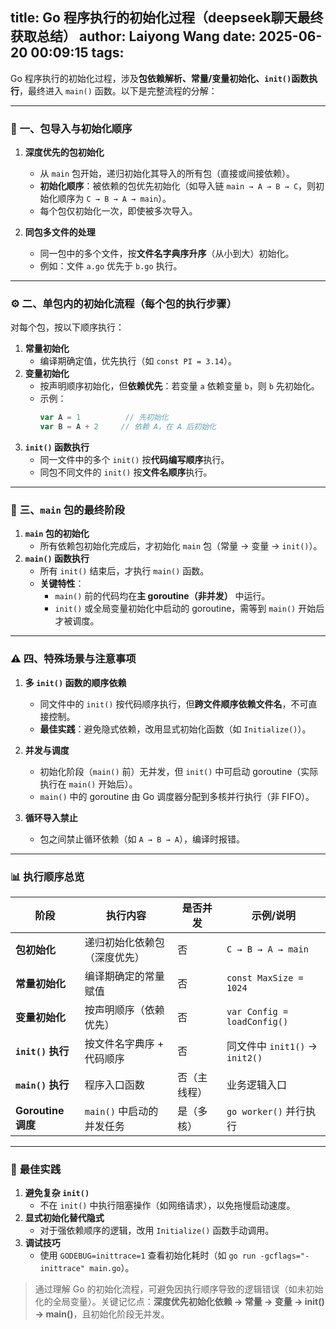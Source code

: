 title: Go 程序执行的初始化过程（deepseek聊天最终获取总结）
author: Laiyong Wang
date: 2025-06-20 00:09:15
tags:
---
Go 程序执行的初始化过程，涉及**包依赖解析、常量/变量初始化、`init()`函数执行**，最终进入 `main()` 函数。以下是完整流程的分解：

---

### 🔄 **一、包导入与初始化顺序**
1. **深度优先的包初始化**  
   - 从 `main` 包开始，递归初始化其导入的所有包（直接或间接依赖）。  
   - **初始化顺序**：被依赖的包优先初始化（如导入链 `main → A → B → C`，则初始化顺序为 `C → B → A → main`）。  
   - 每个包仅初始化一次，即使被多次导入。

2. **同包多文件的处理**  
   - 同一包中的多个文件，按**文件名字典序升序**（从小到大）初始化。  
   - 例如：文件 `a.go` 优先于 `b.go` 执行。

---

### ⚙️ **二、单包内的初始化流程（每个包的执行步骤）**
对每个包，按以下顺序执行：  
1. **常量初始化**  
   - 编译期确定值，优先执行（如 `const PI = 3.14`）。  
2. **变量初始化**  
   - 按声明顺序初始化，但**依赖优先**：若变量 `a` 依赖变量 `b`，则 `b` 先初始化。  
   - 示例：  
     ```go
     var A = 1          // 先初始化
     var B = A + 2     // 依赖 A，在 A 后初始化
     ```  
3. **`init()` 函数执行**  
   - 同一文件中的多个 `init()` 按**代码编写顺序**执行。  
   - 同包不同文件的 `init()` 按**文件名顺序**执行。  

---

### 🚀 **三、`main` 包的最终阶段**
1. **`main` 包的初始化**  
   - 所有依赖包初始化完成后，才初始化 `main` 包（常量 → 变量 → `init()`）。  
2. **`main()` 函数执行**  
   - 所有 `init()` 结束后，才执行 `main()` 函数。  
   - **关键特性**：  
     - `main()` 前的代码均在**主 goroutine（非并发）** 中运行。  
     - `init()` 或全局变量初始化中启动的 goroutine，需等到 `main()` 开始后才被调度。

---

### ⚠️ **四、特殊场景与注意事项**
1. **多 `init()` 函数的顺序依赖**  
   - 同文件中的 `init()` 按代码顺序执行，但**跨文件顺序依赖文件名**，不可直接控制。  
   - **最佳实践**：避免隐式依赖，改用显式初始化函数（如 `Initialize()`）。  

2. **并发与调度**  
   - 初始化阶段（`main()` 前）无并发，但 `init()` 中可启动 goroutine（实际执行在 `main()` 开始后）。  
   - `main()` 中的 goroutine 由 Go 调度器分配到多核并行执行（非 FIFO）。  

3. **循环导入禁止**  
   - 包之间禁止循环依赖（如 `A → B → A`），编译时报错。  

---

### 📊 **执行顺序总览**
| **阶段**               | **执行内容**                          | **是否并发** | **示例/说明**                     |  
|-------------------------|-------------------------------------|-------------|----------------------------------|  
| **包初始化**            | 递归初始化依赖包（深度优先）         | 否          | `C → B → A → main`       |  
| **常量初始化**          | 编译期确定的常量赋值                 | 否          | `const MaxSize = 1024`           |  
| **变量初始化**          | 按声明顺序（依赖优先）               | 否          | `var Config = loadConfig()`      |  
| **`init()` 执行**       | 按文件名字典序 + 代码顺序            | 否          | 同文件中 `init1()` → `init2()`   |  
| **`main()` 执行**       | 程序入口函数                         | 否（主线程）| 业务逻辑入口                     |  
| **Goroutine 调度**      | `main()` 中启动的并发任务            | 是（多核）  | `go worker()` 并行执行   |  

---

### 💎 **最佳实践**  
1. **避免复杂 `init()`**  
   - 不在 `init()` 中执行阻塞操作（如网络请求），以免拖慢启动速度。  
2. **显式初始化替代隐式**  
   - 对于强依赖顺序的逻辑，改用 `Initialize()` 函数手动调用。  
3. **调试技巧**  
   - 使用 `GODEBUG=inittrace=1` 查看初始化耗时（如 `go run -gcflags="-inittrace" main.go`）。  

> 通过理解 Go 的初始化流程，可避免因执行顺序导致的逻辑错误（如未初始化的全局变量）。关键记忆点：**深度优先初始化依赖 → 常量 → 变量 → init() → main()**，且初始化阶段无并发。